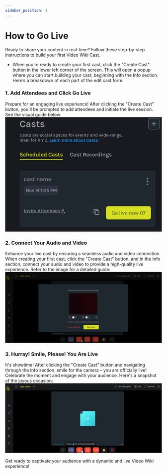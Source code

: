 ```yaml
---
sidebar_position: 1
---
```


# How to Go Live

Ready to share your content in real-time? Follow these step-by-step instructions to build your first Video Wiki Cast.

- When you’re ready to create your first cast, click the "Create Cast" button in the lower left corner of the screen. This will open a popup where you can start building your cast, beginning with the Info section. Here’s a breakdown of each part of the edit cast form.

### 1. Add Attendees and Click Go Live
Prepare for an engaging live experience! After clicking the "Create Cast" button, you'll be prompted to add attendees and initiate the live session. See the visual guide below:
![Add Attendees and Click Go Live](../static/img/golive/1.png)

### 2. Connect Your Audio and Video
Enhance your live cast by ensuring a seamless audio and video connection. When creating your first cast, click the "Create Cast" button, and in the Info section, connect your audio and video to provide a high-quality live experience. Refer to the image for a detailed guide:
![Connect Your Audio and Video](../static/img/golive/2.png)

### 3. Hurray! Smile, Please! You Are Live
It's showtime! After clicking the "Create Cast" button and navigating through the Info section, smile for the camera – you are officially live! Celebrate the moment and engage with your audience. Here's a snapshot of the joyous occasion:
![Hurray! Smile, Please! You Are Live](../static/img/golive/3.png)

Get ready to captivate your audience with a dynamic and live Video Wiki experience!
